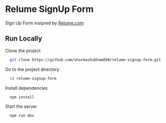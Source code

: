 # Relume SignUp Form

Sign Up Form insipred by [Relume.com](https://www.relume.io/app/signup?)

## Run Locally

Clone the project

```bash
  git clone https://github.com/sharmashubham850/relume-signup-form.git
```

Go to the project directory

```bash
  cd relume-signup-form
```

Install dependencies

```bash
  npm install
```

Start the server

```bash
  npm run dev
```

